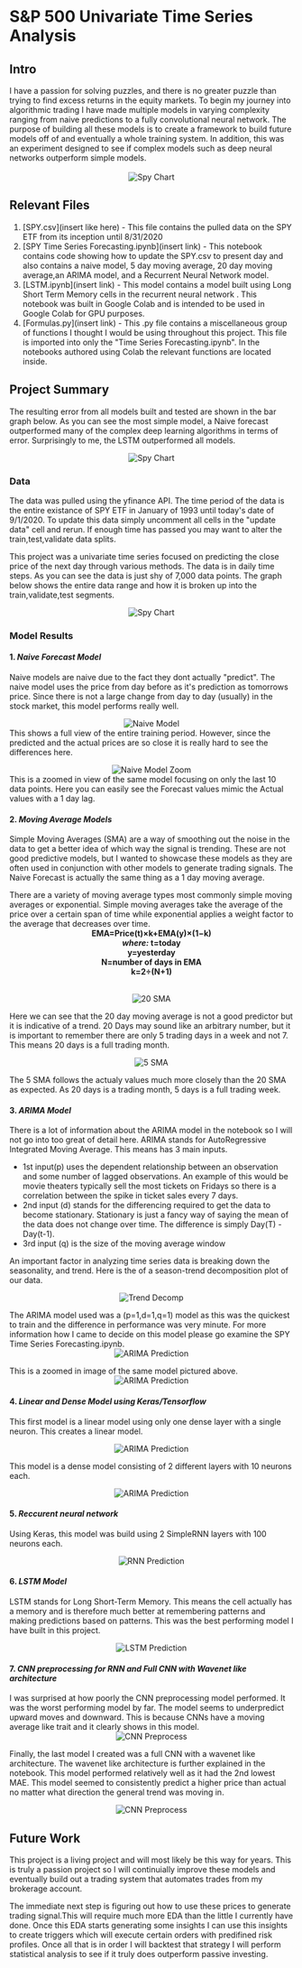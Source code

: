 # S&P 500 Univariate Time Series Analysis
 
 ## Intro
 I have a passion for solving puzzles, and there is no greater puzzle than trying to find excess returns in the equity markets. To begin my journey into algorithmic trading I have made multiple models in varying complexity ranging from naive predictions to a fully convolutional neural network. The purpose of building all these models is to create a framework to build future models off of and eventually a whole training system. In addition, this was an experiment designed to see if complex models such as deep neural networks outperform simple models.
</br>
</br>
 <span style="display:block;text-align:center">![Spy Chart](/Images/spy_plot.png)</span>


 ## Relevant Files
 1. [SPY.csv](insert like here) - This file contains the pulled data on the SPY ETF from its inception until 8/31/2020
 2. [SPY Time Series Forecasting.ipynb](insert link) - This notebook contains code showing how to update the SPY.csv to present day and also contains a naive model, 5 day moving average, 20 day moving average,an ARIMA model, and a Recurrent Neural Network model. 
 3. [LSTM.ipynb](insert link) - This model contains a model built using Long Short Term Memory cells in the recurrent neural network . This notebook was built in Google Colab and is intended to be used in Google Colab for GPU purposes. 
 4. [Formulas.py](insert link) - This .py file contains a miscellaneous group of functions I thought I would be using throughout this project. This file is imported into only the "Time Series Forecasting.ipynb". In the notebooks authored using Colab the relevant functions are located inside.

## Project Summary
The resulting error from all models built and tested are shown in the bar graph below. As you can see the most simple model, a Naive forecast outperformed many of the complex deep learning algorithms in terms of error. Surprisingly to me, the LSTM outperformed all models.

<span style="display:block;text-align:center">![Spy Chart](/Images/model_results.png)</span>



### Data
The data was pulled using the yfinance API. The time period of the data is the entire existance of SPY ETF in January of 1993 until today's date of 9/1/2020. To update this data simply uncomment all cells in the "update data" cell and rerun. If enough time has passed you may want to alter the train,test,validate data splits.

This project was a univariate time series focused on predicting the close price of the next day through various methods. The data is in daily time steps. As you can see the data is just shy of 7,000 data points. The graph below shows the entire data range and how it is broken up into the train,validate,test segments.

<span style="display:block;text-align:center">![Spy Chart](/Images/SPY_train_valid_test_plot.png)</span>

### Model Results

#### 1. ***Naive Forecast Model***</br>
Naive models are naive due to the fact they dont actually "predict". The naive model uses the price from day before as it's prediction as tomorrows price. Since there is not a large change from day to day (usually) in the stock market, this model performs really well.


<span style="display:block;text-align:center">![Naive Model](/Images/naive_forecast_plot.png)</span> 
This shows a full view of the entire training period. However, since the predicted and the actual prices are so close it is really hard to see the differences here.

<span style="display:block;text-align:center">![Naive Model Zoom](/Images/naive_forecast_plot_zoom.png) </span> 
This is a zoomed in view of the same model focusing on only the last 10 data points. Here you can easily see the Forecast values mimic the Actual values with a 1 day lag.

#### 2. ***Moving Average Models*** 
Simple Moving Averages (SMA) are a way of smoothing out the noise in the data to get a better idea of which way the signal is trending. These are not good predictive models, but I wanted to showcase these models as they are often used in conjunction with other models to generate trading signals. The Naive Forecast is actually the same thing as a 1 day moving average.

There are a variety of moving average types most commonly simple moving averages or exponential. Simple moving averages take the average of the price over a certain span of time while exponential applies a weight factor to the average that decreases over time. 
<span style="display:block;text-align:center">
**EMA=Price(t)×k+EMA(y)×(1−k)</br>
*where:*
t=today</br>
y=yesterday</br>
N=number of days in EMA</br>
k=2÷(N+1)**
</span>
</br>

<span style="display:block;text-align:center">![20 SMA](/Images/20_day_ma_plot.png) </span> 

Here we can see that the 20 day moving average is not a good predictor but it is indicative of a trend. 20 Days may sound like an arbitrary number, but it is important to remember there are only 5 trading days in a week and not 7. This means 20 days is a full trading month.

<span style="display:block;text-align:center">![5 SMA](/Images/5_SMA.png) </span> 

The 5 SMA follows the actualy values much more closely than the 20 SMA as expected. As 20 days is a trading month, 5 days is a full trading week.

#### 3. ***ARIMA Model***
There is a lot of information about the ARIMA model in the notebook so I will not go into too great of detail here. ARIMA stands for AutoRegressive Integrated Moving Average. This means has 3 main inputs. 

- 1st input(p) uses the dependent relationship between an observation and some number of lagged observations. An example of this would be movie theaters typically sell the most tickets on Fridays so there is a correlation between the spike in ticket sales every 7 days.
- 2nd input (d) stands for the differencing required to get the data to become stationary. Stationary is just a fancy way of saying the mean of the data does not change over time. The difference is simply Day(T) - Day(t-1).
- 3rd input (q) is the size of the moving average window

An important factor in analyzing time series data is breaking down the seasonality, and trend. Here is the of a season-trend decomposition plot of our data.

<span style="display:block;text-align:center">![Trend Decomp](/Images/Season_Trend_Decomposition.png) </span> 


The ARIMA model used was a (p=1,d=1,q=1) model as this was the quickest to train and the difference in performance was very minute. For more information how I came to decide on this model please go examine the SPY Time Series Forecasting.ipynb.
<span style="display:block;text-align:center">![ARIMA Prediction](/Images/arima_predictions.png) </span> 

This is a zoomed in image of the same model pictured above.
<span style="display:block;text-align:center">![ARIMA Prediction](/Images/arima_predictions_zoom.png) </span> 

#### 4. ***Linear and Dense Model using Keras/Tensorflow***

This first model is a linear model using only one dense layer with a single neuron. This creates a linear model.

<span style="display:block;text-align:center">![ARIMA Prediction](/Images/linear_model.png) </span> 


This model is a dense model consisting of 2 different layers with 10 neurons each.

<span style="display:block;text-align:center">![ARIMA Prediction](/Images/dense_forecast.png) </span> 

#### 5. ***Reccurent neural network***

Using Keras, this model was build using 2 SimpleRNN layers with 100 neurons each. 

<span style="display:block;text-align:center">![RNN Prediction](/Images/rnn_forecast.png) </span> 

#### 6. ***LSTM Model***

LSTM stands for Long Short-Term Memory. This means the cell actually has a memory and is therefore much better at remembering patterns and making predictions based on patterns. This was the best performing model I have built in this project.

<span style="display:block;text-align:center">![LSTM Prediction](/Images/LSTM.png) </span> 

#### 7. ***CNN preprocessing for RNN and Full CNN with Wavenet like architecture***

I was surprised at how poorly the CNN preprocessing model performed. It was the worst performing model by far. The model seems to underpredict upward moves and downward. This is because CNNs have a moving average like trait and it clearly shows in this model.
<span style="display:block;text-align:center">![CNN Preprocess](/Images/cnn_preprocess_rnn_model.png) </span> 

Finally, the last model I created was a full CNN with a wavenet like architecture. The wavenet like architecture is further explained in the notebook. This model performed relatively well as it had the 2nd lowest MAE. This model seemed to consistently predict a higher price than actual no matter what direction the general trend was moving in. 

<span style="display:block;text-align:center">![CNN Preprocess](/Images/full_cnn_wavenet.png) </span> 

## Future Work
This project is a living project and will most likely be this way for years. This is truly a passion project so I will continuially improve these models and eventually build out a trading system that automates trades from my brokerage account. 

The immediate next step is figuring out how to use these prices to generate trading signal.This will require much more EDA than the little I currently have done. Once this EDA starts generating some insights I can use this insights to create triggers which will execute certain orders with predifined risk profiles. Once all that is in order I will backtest that strategy I will perform statistical analysis to see if it truly does outperform passive investing.

